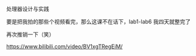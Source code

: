 处理器设计与实践

要是把我拍的那些个视频看完，那么这课不在话下，lab1-lab6 我四天就整完了

再次推销一下（笑）

https://www.bilibili.com/video/BV1xgTRegEiM/
